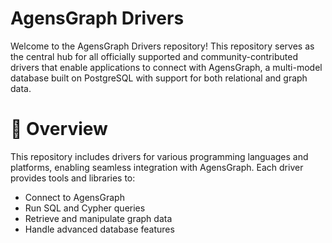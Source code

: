 AgensGraph Drivers
==================

Welcome to the AgensGraph Drivers repository! This repository serves as the central hub for all officially supported and community-contributed drivers that enable applications to connect with AgensGraph, a multi-model database built on PostgreSQL with support for both relational and graph data.

# 🚀 Overview
This repository includes drivers for various programming languages and platforms, enabling seamless integration with AgensGraph. Each driver provides tools and libraries to:

* Connect to AgensGraph
* Run SQL and Cypher queries
* Retrieve and manipulate graph data
* Handle advanced database features

